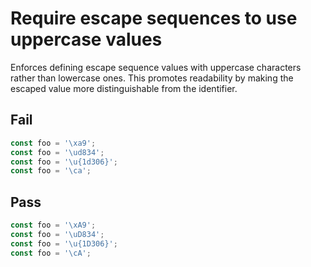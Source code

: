 # Require escape sequences to use uppercase values

Enforces defining escape sequence values with uppercase characters rather than lowercase ones. This promotes readability by making the escaped value more distinguishable from the identifier.


## Fail

```js
const foo = '\xa9';
const foo = '\ud834';
const foo = '\u{1d306}';
const foo = '\ca';
```


## Pass

```js
const foo = '\xA9';
const foo = '\uD834';
const foo = '\u{1D306}';
const foo = '\cA';
```
